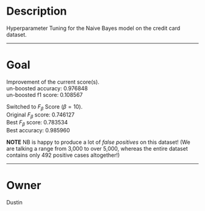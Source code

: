 # Description

Hyperparameter Tuning for the Naive Bayes model on the credit card
dataset.

---

# Goal

Improvement of the current score(s).<br/>
un-boosted accuracy:    0.976848<br/>
un-boosted f1 score:    0.108567<br/>

Switched to $F_\beta$ Score ($\beta = 10$).<br/>
Original $F_\beta$ score:  0.746127<br/>
Best     $F_\beta$ score:  0.783534<br/>
Best            accuracy:  0.985960

**NOTE** NB is happy to produce a lot of *false positives* on this
dataset! (We are talking a range from 3,000 to over 5,000, whereas
the entire dataset contains only 492 positive cases altogether!)

---

# Owner

Dustin
